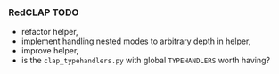 ### RedCLAP TODO

- refactor helper,
- implement handling nested modes to arbitrary depth in helper,
- improve helper,
- is the `clap_typehandlers.py` with global `TYPEHANDLERS` worth having?
